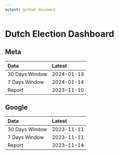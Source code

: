 ```yaml
---
output: github_document
---
```


# Dutch Election Dashboard



## Meta


|Data           |Latest     |
|:--------------|:----------|
|30 Days Window |2024-01-13 |
|7 Days Window  |2024-01-14 |
|Report         |2023-11-10 |

## Google


|Data           |Latest     |
|:--------------|:----------|
|30 Days Window |2023-11-11 |
|7 Days Window  |2023-11-11 |
|Report         |2023-11-14 |
